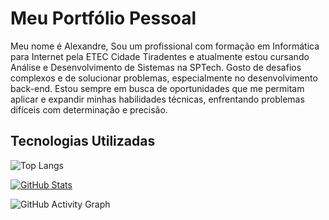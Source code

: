 # Meu Portfólio Pessoal

Meu nome é Alexandre, Sou um profissional com formação em Informática para Internet pela ETEC Cidade Tiradentes e atualmente estou cursando Análise e Desenvolvimento de Sistemas na SPTech. Gosto de desafios complexos e de solucionar problemas, especialmente no desenvolvimento back-end. Estou sempre em busca de oportunidades que me permitam aplicar e expandir minhas habilidades técnicas, enfrentando problemas difíceis com determinação e precisão.

## Tecnologias Utilizadas
![Top Langs](https://github-readme-stats.vercel.app/api/top-langs/?username=AlexandreFrizzon&layout=compact&theme=dracula)

[![GitHub Stats](https://github-readme-stats.vercel.app/api?username=AlexandreFrizzon&show_icons=true&theme=dracula)](https://github.com/AlexandreFrizzon)

![GitHub Activity Graph](https://github-readme-activity-graph.cyclic.app/graph?username=AlexandreFrizzon&theme=dracula)
